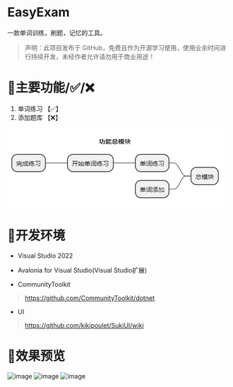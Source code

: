 # EasyExam
一款单词训练，刷题，记忆的工具。
> 声明：此项目发布于 GitHub，免费且作为开源学习使用，使用业余时间进行持续开发，未经作者允许请勿用于商业用途！

# 🔨主要功能/✅/❌
1. 单词练习 【✅】
2. 添加题库  【❌】

![alt text](Assets/image.png)

# 🧰开发环境
- Visual Studio 2022  
- Avalonia for Visual Studio(Visual Studio扩展)  

- CommunityToolkit
> https://github.com/CommunityToolkit/dotnet
- UI
> https://github.com/kikipoulet/SukiUI/wiki
# 🚀效果预览
![image](https://github.com/xstplan/EasyExam/assets/40187282/0abf54ad-45a3-4d95-9821-4765e3afbe30)
![image](https://github.com/xstplan/EasyExam/assets/40187282/33516147-c295-4a5e-a7a6-e8b6b3909b76)
![image](https://github.com/xstplan/EasyExam/assets/40187282/e65c4ca1-806c-43b2-a07c-f1ae5eb2c0d5)

